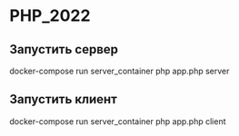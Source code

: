 # PHP_2022

## Запустить сервер

docker-compose run server_container php app.php server

## Запустить клиент

docker-compose run server_container php app.php client